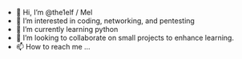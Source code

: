 - 👋 Hi, I’m @the1elf / Mel
- 👀 I’m interested in coding, networking, and pentesting
- 🌱 I’m currently learning python
- 💞️ I’m looking to collaborate on small projects to enhance learning.
- 📫 How to reach me ...

<!---
the1elf/the1elf is a ✨ special ✨ repository because its `README.md` (this file) appears on your GitHub profile.
You can click the Preview link to take a look at your changes.
--->
